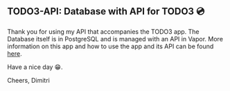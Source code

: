 ## TODO3-API: Database with API for TODO3 💿
Thank you for using my API that accompanies the TODO3 app. The Database itself is in PostgreSQL and is managed with an API in Vapor. More information on this app and how to use the app and its API can be found [here](https://github.com/Wavyness/TODO3).

Have a nice day 😁.

Cheers, Dimitri
